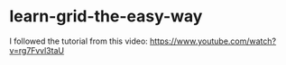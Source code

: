 # learn-grid-the-easy-way

I followed the tutorial from this video: https://www.youtube.com/watch?v=rg7Fvvl3taU